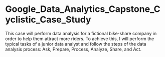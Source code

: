 # Google_Data_Analytics_Capstone_Cyclistic_Case_Study
This case will perform data analysis for a fictional bike-share company in order to help them attract more riders. To achieve this, I will perform the typical tasks of a junior data analyst and follow the steps of the data analysis process: Ask, Prepare, Process, Analyze, Share, and Act.
